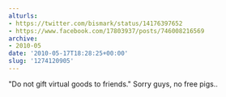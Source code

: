 ```yaml
---
alturls:
- https://twitter.com/bismark/status/14176397652
- https://www.facebook.com/17803937/posts/746008216569
archive:
- 2010-05
date: '2010-05-17T18:28:25+00:00'
slug: '1274120905'
---
```


"Do not gift virtual goods to friends." Sorry guys, no free pigs..

